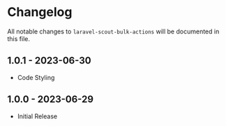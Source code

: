 # Changelog

All notable changes to `laravel-scout-bulk-actions` will be documented in this file.

## 1.0.1 - 2023-06-30

- Code Styling

## 1.0.0 - 2023-06-29

- Initial Release
